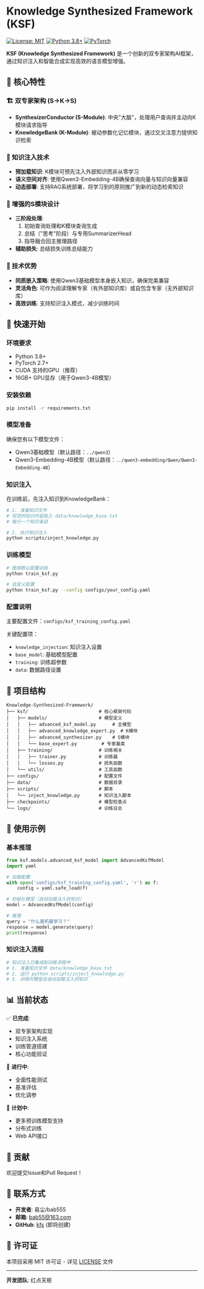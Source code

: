 # Knowledge Synthesized Framework (KSF)

[![License: MIT](https://img.shields.io/badge/License-MIT-yellow.svg)](https://opensource.org/licenses/MIT)
[![Python 3.8+](https://img.shields.io/badge/python-3.8+-blue.svg)](https://www.python.org/downloads/)
[![PyTorch](https://img.shields.io/badge/PyTorch-2.7+-red.svg)](https://pytorch.org/)

**KSF (Knowledge Synthesized Framework)** 是一个创新的双专家架构AI框架，通过知识注入和智能合成实现高效的语言模型增强。

## 🌟 核心特性

### 🏗️ 双专家架构 (S→K→S)
- **SynthesizerConductor (S-Module)**: 中央"大脑"，处理用户查询并主动向K模块请求指导
- **KnowledgeBank (K-Module)**: 被动参数化记忆模块，通过交叉注意力提供知识检索

### 💉 知识注入技术
- **预加载知识**: K模块可预先注入外部知识而非从零学习
- **语义空间对齐**: 使用Qwen3-Embedding-4B确保查询向量与知识向量兼容
- **动态部署**: 支持RAG系统部署，将学习到的原则推广到新的动态检索知识

### 🧠 增强的S模块设计
- **三阶段处理**:
  1. 初始查询处理和K模块查询生成
  2. 总结（"思考"阶段）与专用SummarizerHead
  3. 指导融合回主推理路径
- **辅助损失**: 总结损失训练总结能力

### 🔧 技术优势
- **同质嵌入策略**: 使用Qwen3基础模型本身嵌入知识，确保完美兼容
- **灵活角色**: 可作为阅读理解专家（有外部知识库）或自包含专家（无外部知识库）
- **高效训练**: 支持知识注入模式，减少训练时间

## 🚀 快速开始

### 环境要求
- Python 3.8+
- PyTorch 2.7+
- CUDA 支持的GPU（推荐）
- 16GB+ GPU显存（用于Qwen3-4B模型）

### 安装依赖
```bash
pip install -r requirements.txt
```

### 模型准备
确保您有以下模型文件：
- Qwen3基础模型（默认路径：`../qwen3`）
- Qwen3-Embedding-4B模型（默认路径：`../qwen3-embedding/Qwen/Qwen3-Embedding-4B`）

### 知识注入
在训练前，先注入知识到KnowledgeBank：

```bash
# 1. 准备知识文件
# 将您的知识内容放入 data/knowledge_base.txt
# 每行一个知识条目

# 2. 执行知识注入
python scripts/inject_knowledge.py
```

### 训练模型
```bash
# 使用默认配置训练
python train_ksf.py

# 自定义配置
python train_ksf.py --config configs/your_config.yaml
```

### 配置说明
主要配置文件：`configs/ksf_training_config.yaml`

关键配置项：
- `knowledge_injection`: 知识注入设置
- `base_model`: 基础模型配置
- `training`: 训练超参数
- `data`: 数据路径设置

## 📁 项目结构
```
Knowledge-Synthesized-Framework/
├── ksf/                          # 核心框架代码
│   ├── models/                   # 模型定义
│   │   ├── advanced_ksf_model.py      # 主模型
│   │   ├── advanced_knowledge_expert.py  # K模块
│   │   ├── advanced_synthesizer.py    # S模块
│   │   └── base_expert.py         # 专家基类
│   ├── training/                 # 训练相关
│   │   ├── trainer.py            # 训练器
│   │   └── losses.py             # 损失函数
│   └── utils/                    # 工具函数
├── configs/                      # 配置文件
├── data/                         # 数据目录
├── scripts/                      # 脚本
│   └── inject_knowledge.py       # 知识注入脚本
├── checkpoints/                  # 模型检查点
└── logs/                         # 训练日志
```

## 🎯 使用示例

### 基本推理
```python
from ksf.models.advanced_ksf_model import AdvancedKsfModel
import yaml

# 加载配置
with open('configs/ksf_training_config.yaml', 'r') as f:
    config = yaml.safe_load(f)

# 初始化模型（自动加载注入的知识）
model = AdvancedKsfModel(config)

# 推理
query = "什么是机器学习？"
response = model.generate(query)
print(response)
```

### 知识注入流程
```python
# 知识注入已集成到训练流程中
# 1. 准备知识文件 data/knowledge_base.txt
# 2. 运行 python scripts/inject_knowledge.py
# 3. 训练时模型会自动加载注入的知识
```

## 📊 当前状态

✅ **已完成**:
- 双专家架构实现
- 知识注入系统
- 训练管道搭建
- 核心功能验证

🔄 **进行中**:
- 全面性能测试
- 基准评估
- 优化调参

🎯 **计划中**:
- 更多预训练模型支持
- 分布式训练
- Web API接口

## 🤝 贡献

欢迎提交Issue和Pull Request！

## 📧 联系方式

- **开发者**: 易尘/bab555
- **邮箱**: bab55@163.com
- **GitHub**: [kfs](https://github.com/your-username/kfs) (即将创建)

## 📄 许可证

本项目采用 MIT 许可证 - 详见 [LICENSE](LICENSE) 文件

---

**开发团队**: 红点天枢 